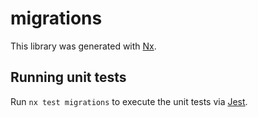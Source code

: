 # migrations

This library was generated with [Nx](https://nx.dev).

## Running unit tests

Run `nx test migrations` to execute the unit tests via [Jest](https://jestjs.io).

